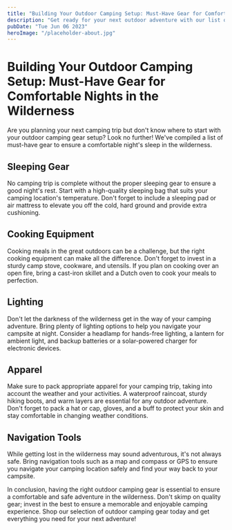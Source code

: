 ```yaml
---
title: "Building Your Outdoor Camping Setup: Must-Have Gear for Comfortable Nights in the Wilderness"
description: "Get ready for your next outdoor adventure with our list of must-have gear to ensure a comfortable night&#39;s sleep in the wilderness. Shop now for the best outdoor camping gear."
pubDate: "Tue Jun 06 2023"
heroImage: "/placeholder-about.jpg"
---
```


# Building Your Outdoor Camping Setup: Must-Have Gear for Comfortable Nights in the Wilderness

Are you planning your next camping trip but don&#39;t know where to start with your outdoor camping gear setup? Look no further! We&#39;ve compiled a list of must-have gear to ensure a comfortable night&#39;s sleep in the wilderness.

## Sleeping Gear

No camping trip is complete without the proper sleeping gear to ensure a good night&#39;s rest. Start with a high-quality sleeping bag that suits your camping location&#39;s temperature. Don&#39;t forget to include a sleeping pad or air mattress to elevate you off the cold, hard ground and provide extra cushioning.

## Cooking Equipment

Cooking meals in the great outdoors can be a challenge, but the right cooking equipment can make all the difference. Don&#39;t forget to invest in a sturdy camp stove, cookware, and utensils. If you plan on cooking over an open fire, bring a cast-iron skillet and a Dutch oven to cook your meals to perfection.

## Lighting

Don&#39;t let the darkness of the wilderness get in the way of your camping adventure. Bring plenty of lighting options to help you navigate your campsite at night. Consider a headlamp for hands-free lighting, a lantern for ambient light, and backup batteries or a solar-powered charger for electronic devices.

## Apparel

Make sure to pack appropriate apparel for your camping trip, taking into account the weather and your activities. A waterproof raincoat, sturdy hiking boots, and warm layers are essential for any outdoor adventure. Don&#39;t forget to pack a hat or cap, gloves, and a buff to protect your skin and stay comfortable in changing weather conditions.

## Navigation Tools

While getting lost in the wilderness may sound adventurous, it&#39;s not always safe. Bring navigation tools such as a map and compass or GPS to ensure you navigate your camping location safely and find your way back to your campsite. 

In conclusion, having the right outdoor camping gear is essential to ensure a comfortable and safe adventure in the wilderness. Don&#39;t skimp on quality gear; invest in the best to ensure a memorable and enjoyable camping experience. Shop our selection of outdoor camping gear today and get everything you need for your next adventure!